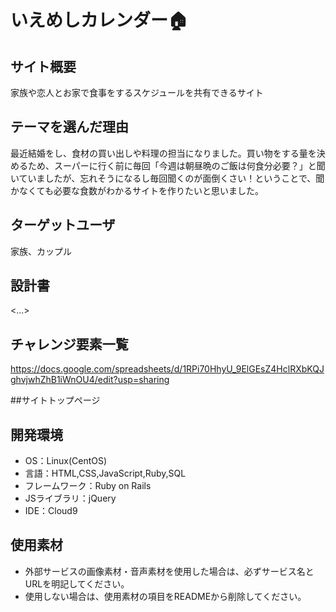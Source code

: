 # いえめしカレンダー🏠

## サイト概要
家族や恋人とお家で食事をするスケジュールを共有できるサイト

## テーマを選んだ理由
最近結婚をし、食材の買い出しや料理の担当になりました。買い物をする量を決めるため、スーパーに行く前に毎回「今週は朝昼晩のご飯は何食分必要？」と聞いていましたが、忘れそうになるし毎回聞くのが面倒くさい！ということで、聞かなくても必要な食数がわかるサイトを作りたいと思いました。

## ターゲットユーザ
家族、カップル

## 設計書
<...>

## チャレンジ要素一覧
https://docs.google.com/spreadsheets/d/1RPi70HhyU_9ElGEsZ4HclRXbKQJghvjwhZhB1iWnOU4/edit?usp=sharing

##サイトトップページ


## 開発環境
- OS：Linux(CentOS)
- 言語：HTML,CSS,JavaScript,Ruby,SQL
- フレームワーク：Ruby on Rails
- JSライブラリ：jQuery
- IDE：Cloud9

## 使用素材
- 外部サービスの画像素材・音声素材を使用した場合は、必ずサービス名とURLを明記してください。
- 使用しない場合は、使用素材の項目をREADMEから削除してください。
